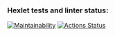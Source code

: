 ### Hexlet tests and linter status:
[![Maintainability](https://api.codeclimate.com/v1/badges/a99a88d28ad37a79dbf6/maintainability)](https://codeclimate.com/github/codeclimate/codeclimate/maintainability)
[![Actions Status](https://github.com/Vasilievstas/python-project-lvl1/workflows/hexlet-check/badge.svg)](https://github.com/Vasilievstas/python-project-lvl1/actions)
